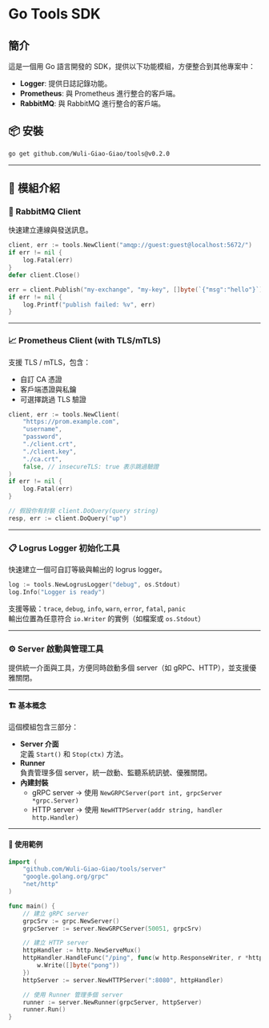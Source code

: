 # Go Tools SDK

## 簡介
這是一個用 Go 語言開發的 SDK，提供以下功能模組，方便整合到其他專案中：
- **Logger**: 提供日誌記錄功能。
- **Prometheus**: 與 Prometheus 進行整合的客戶端。
- **RabbitMQ**: 與 RabbitMQ 進行整合的客戶端。


## 📦 安裝

```bash
go get github.com/Wuli-Giao-Giao/tools@v0.2.0
```

---

## 📌 模組介紹

### 🐰 RabbitMQ Client

快速建立連線與發送訊息。

```go
client, err := tools.NewClient("amqp://guest:guest@localhost:5672/")
if err != nil {
    log.Fatal(err)
}
defer client.Close()

err = client.Publish("my-exchange", "my-key", []byte(`{"msg":"hello"}`))
if err != nil {
    log.Printf("publish failed: %v", err)
}
```

---

### 📈 Prometheus Client (with TLS/mTLS)

支援 TLS / mTLS，包含：
- 自訂 CA 憑證
- 客戶端憑證與私鑰
- 可選擇跳過 TLS 驗證

```go
client, err := tools.NewClient(
    "https://prom.example.com",
    "username",
    "password",
    "./client.crt",
    "./client.key",
    "./ca.crt",
    false, // insecureTLS: true 表示跳過驗證
)
if err != nil {
    log.Fatal(err)
}

// 假設你有封裝 client.DoQuery(query string)
resp, err := client.DoQuery("up")
```

---

### 📋 Logrus Logger 初始化工具

快速建立一個可自訂等級與輸出的 logrus logger。

```go
log := tools.NewLogrusLogger("debug", os.Stdout)
log.Info("Logger is ready")
```

支援等級：`trace`, `debug`, `info`, `warn`, `error`, `fatal`, `panic`  
輸出位置為任意符合 `io.Writer` 的實例（如檔案或 `os.Stdout`）

---

### ⚙️ Server 啟動與管理工具

提供統一介面與工具，方便同時啟動多個 server（如 gRPC、HTTP），並支援優雅關閉。

---

#### 🏗️ 基本概念

這個模組包含三部分：
- **Server 介面**  
  定義 `Start()` 和 `Stop(ctx)` 方法。
- **Runner**  
  負責管理多個 server，統一啟動、監聽系統訊號、優雅關閉。
- **內建封裝**  
  - gRPC server → 使用 `NewGRPCServer(port int, grpcServer *grpc.Server)`
  - HTTP server → 使用 `NewHTTPServer(addr string, handler http.Handler)`

---

#### 🚀 使用範例

```go
import (
    "github.com/Wuli-Giao-Giao/tools/server"
    "google.golang.org/grpc"
    "net/http"
)

func main() {
    // 建立 gRPC server
    grpcSrv := grpc.NewServer()
    grpcServer := server.NewGRPCServer(50051, grpcSrv)

    // 建立 HTTP server
    httpHandler := http.NewServeMux()
    httpHandler.HandleFunc("/ping", func(w http.ResponseWriter, r *http.Request) {
        w.Write([]byte("pong"))
    })
    httpServer := server.NewHTTPServer(":8080", httpHandler)

    // 使用 Runner 管理多個 server
    runner := server.NewRunner(grpcServer, httpServer)
    runner.Run()
}